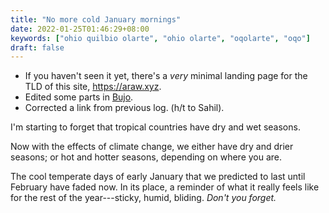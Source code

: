 ```yaml
---
title: "No more cold January mornings"
date: 2022-01-25T01:46:29+08:00
keywords: ["ohio quilbio olarte", "ohio olarte", "oqolarte", "oqo"]
draft: false
---
```

- If you haven't seen it yet, there's a *very* minimal landing page for the TLD
  of this site, https://araw.xyz.
- Edited some parts in [Bujo](/bujo).
- Corrected a link from previous log. (h/t to Sahil).

I'm starting to forget that tropical countries have dry and wet seasons.

Now with the effects of climate change,
we either have dry and drier seasons;
or hot and hotter seasons,
depending on where you are.

The cool temperate days of early January that we predicted
to last until February have faded now.
In its place, a reminder of what it really feels like for the rest of the
year---sticky, humid, bliding.
*Don't you forget.*
